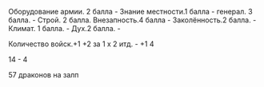 Оборудование армии. 2 балла -
Знание местности.1 балла -
генерал. 3 балла. -
Строй. 2 балла.
Внезапность.4 балла -
Заколённость.2 балла. -
Климат. 1 балла. -
Дух.2 балла. -

Количество войск.+1 +2 за 1 x 2 итд. - +1 4

14 - 4

57 драконов на залп

